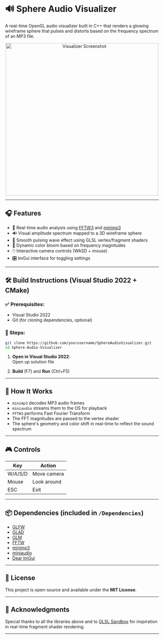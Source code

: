 
# 🔊 Sphere Audio Visualizer

A real-time OpenGL audio visualizer built in C++ that renders a glowing wireframe sphere that pulses and distorts based on the frequency spectrum of an MP3 file.

<p align="center">
  <img src="preview.gif" alt="Visualizer Screenshot" width="500"/>
</p>

---

## 🎧 Features

- 🎵 Real-time audio analysis using [FFTW3](http://www.fftw.org/) and [minimp3](https://github.com/lieff/minimp3)
- 🔊 Visual amplitude spectrum mapped to a 3D wireframe sphere
- 💠 Smooth pulsing wave effect using GLSL vertex/fragment shaders
- 🎨 Dynamic color bloom based on frequency magnitudes
- 🖱️ Interactive camera controls (WASD + mouse)
- 🎛️ ImGui interface for toggling settings

---


## 🛠️ Build Instructions (Visual Studio 2022 + CMake)

### ✅ Prerequisites:
- Visual Studio 2022
- Git (for cloning dependencies, optional)

### 🚀 Steps:

```bash
git clone https://github.com/yourusername/SphereAudioVisualizer.git
cd Sphere-Audio-Visualizer
```

1. **Open in Visual Studio 2022**:  
Open up solution file

2. **Build** (F7) and **Run** (Ctrl+F5)

---

## 🎹 How It Works

- `minimp3` decodes MP3 audio frames
- `miniaudio` streams them to the OS for playback
- `FFTW3` performs Fast Fourier Transform
- The FFT magnitudes are passed to the vertex shader
- The sphere's geometry and color shift in real-time to reflect the sound spectrum

---

## 🎮 Controls

| Key     | Action              |
|---------|---------------------|
| W/A/S/D | Move camera         |
| Mouse   | Look around         |
| ESC     | Exit                |

---

## 📦 Dependencies (included in `/Dependencies`)

- [GLFW](https://github.com/glfw/glfw)
- [GLAD](https://glad.dav1d.de/)
- [GLM](https://github.com/g-truc/glm)
- [FFTW](http://fftw.org)
- [minimp3](https://github.com/lieff/minimp3)
- [miniaudio](https://github.com/mackron/miniaudio)
- [Dear ImGui](https://github.com/ocornut/imgui)

---

## 🧠 License

This project is open-source and available under the **MIT License**.

---

## 🙌 Acknowledgments

Special thanks to all the libraries above and to [GLSL Sandbox](https://glslsandbox.com/) for inspiration in real-time fragment shader rendering.

---
